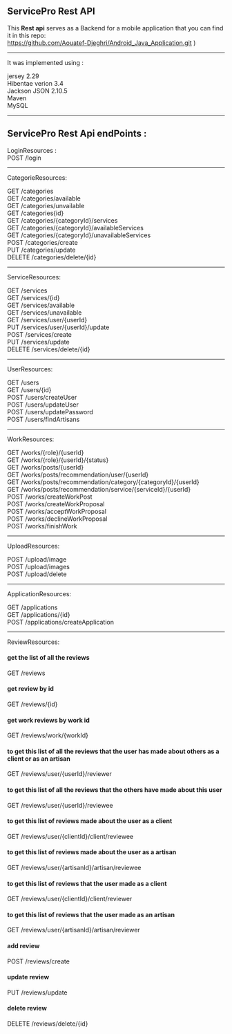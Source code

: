 
<h2>ServicePro Rest API</h2>

This <b>Rest api</b> serves as a Backend for a mobile application that you can find it in this repo: <br/>https://github.com/Aouatef-Djeghri/Android_Java_Application.git )<br/>

--------------------
It was implemented using :<br/>

jersey 2.29<br/>
Hibentae verion 3.4<br/>
Jackson JSON 2.10.5<br/>
Maven<br/>
MySQL<br/>


--------------------
<h2>ServicePro Rest Api endPoints :</h2>


LoginResources : <br/>
POST 	/login<br/>

--------------------

CategorieResources:<br/>

GET	/categories<br/>
GET	/categories/available<br/>
GET	/categories/unvailable<br/>
GET 	/categories{id}<br/>
GET 	/categories/{categoryId}/services<br/>
GET 	/categories/{categoryId}/availableServices<br/>
GET 	/categories/{categoryId}/unavailableServices<br/>
POST	/categories/create<br/>
PUT     /categories/update<br/>
DELETE	/categories/delete/{id}<br/>

--------------------

ServiceResources:<br/>

GET 	/services<br/>
GET 	/services/{id}<br/>
GET 	/services/available<br/>
GET 	/services/unavailable<br/>
GET 	/services/user/{userId}<br/>
PUT		/services/user/{userId}/update<br/>
POST	/services/create<br/>
PUT	    /services/update<br/>
DELETE 	/services/delete/{id}<br/>

--------------------

UserResources:<br/>

GET 	/users<br/>
GET 	/users/{id}<br/>
POST	/users/createUser<br/>
POST	/users/updateUser<br/>
POST	/users/updatePassword<br/>
POST	/users/findArtisans<br/>

-------------------

WorkResources:<br/>

GET 	/works/{role}/{userId}<br/>
GET 	/works/{role}/{userId}/{status}<br/>
GET 	/works/posts/{userId}<br/>
GET		/works/posts/recommendation/user/{userId}<br/>
GET		/works/posts/recommendation/category/{categoryId}/{userId}<br/>
GET		/works/posts/recommendation/service/{serviceId}/{userId}<br/>
POST	/works/createWorkPost<br/>
POST	/works/createWorkProposal<br/>
POST	/works/acceptWorkProposal<br/>
POST	/works/declineWorkProposal<br/>
POST	/works/finishWork<br/>

-------------------

UploadResources:<br/>

POST 	/upload/image<br/>
POST 	/upload/images<br/>
POST 	/upload/delete<br/>


-------------------

ApplicationResources:<br/>

GET 	/applications <br/>
GET 	/applications/{id}<br/>
POST 	/applications/createApplication<br/>

-------------------

ReviewResources:<br/>

<h4>get the list of all the reviews</h4>
GET 	/reviews
<h4>get review by id</h4>
GET 	/reviews/{id}
<h4>get work reviews by work id</h4>
GET 	/reviews/work/{workId}
<h4>to get this list of all the reviews that the user has made about others as a client or as an artisan </h4>
GET 	/reviews/user/{userId}/reviewer
<h4>to get this list of all the reviews that the others have made about this user</h4>
GET 	/reviews/user/{userId}/reviewee
<h4>to get this list of reviews made about the user as a client</h4>
GET 	/reviews/user/{clientId}/client/reviewee
<h4>to get this list of reviews made about the user as a artisan</h4>
GET 	/reviews/user/{artisanId}/artisan/reviewee
<h4>to get this list of reviews that the user made as a client</h4>
GET 	/reviews/user/{clientId}/client/reviewer
<h4>to get this list of reviews that the user made as an artisan</h4>
GET 	/reviews/user/{artisanId}/artisan/reviewer

<h4>add review</h4>
POST 	/reviews/create
<h4>update review</h4>
PUT 	/reviews/update
<h4>delete review</h4>
DELETE 	/reviews/delete/{id}<br/>



